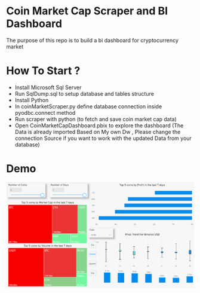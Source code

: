 # Coin Market Cap Scraper and BI Dashboard
The purpose of this repo is to build a bi dashboard for cryptocurrency market
# How To Start ?
* Install Microsoft Sql Server
* Run SqlDump.sql to setup database and tables structure
* Install Python
* In coinMarketScraper.py define database connection inside pyodbc.connect method
* Run scraper with python (to fetch and save coin market cap data)
* Open CoinMarketCapDashboard.pbix to explore the dashboard (The Data is already imported Based on My own Dw , Please change the connection Source if you want to work with the updated Data from your database)
# Demo
![picture alt](https://github.com/NeginYaghoobi/coinmarketcap-scraper/blob/main/Demo.PNG?raw=true "Demo")